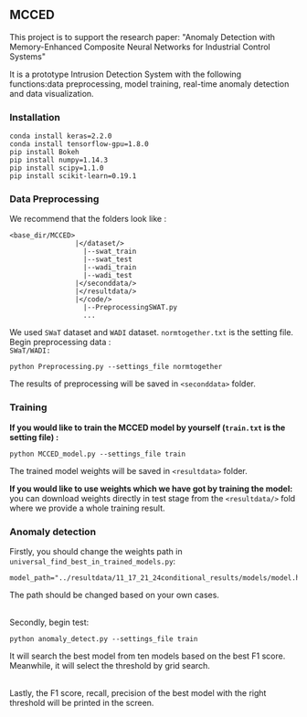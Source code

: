 ## MCCED

This project is to support the research paper: "Anomaly Detection with Memory-Enhanced Composite Neural Networks for Industrial Control Systems"

It is a prototype Intrusion Detection System with the following functions:data preprocessing, model training, real-time anomaly detection and data visualization.


### Installation
```
conda install keras=2.2.0
conda install tensorflow-gpu=1.8.0
pip install Bokeh
pip install numpy=1.14.3
pip install scipy=1.1.0
pip install scikit-learn=0.19.1
```
### Data Preprocessing


We recommend that the folders look like :
```
<base_dir/MCCED>
                |</dataset/>
                  |--swat_train
                  |--swat_test
                  |--wadi_train
                  |--wadi_test
                |</seconddata/>
                |</resultdata/>
                |</code/>
                  |--PreprocessingSWAT.py
                  ...

```
We used `SWaT` dataset and `WADI` dataset. `normtogether.txt` is the setting file. Begin preprocessing data :
<br>`SWaT/WADI:`
```
python Preprocessing.py --settings_file normtogether
```

The results of preprocessing will be saved in `<seconddata>` folder.


### Training
<b>If you would like to train the MCCED model by yourself (`train.txt` is the setting file) :</b>
```
python MCCED_model.py --settings_file train
```
The trained model weights will be saved in `<resultdata>` folder.

<b>If you would like to use weights which we have got by training the model:</b>
 <br>you can download weights directly in test stage from the `<resultdata/>` fold where we provide a whole training result.



 ### Anomaly detection
 Firstly, you should change the weights path in `universal_find_best_in_trained_models.py`:
 ```
 model_path="../resultdata/11_17_21_24conditional_results/models/model.h5"
 ```
 The path should be changed based on your own cases.

 <br>Secondly, begin test:
 ```
 python anomaly_detect.py --settings_file train
 ```
 It will search the best model from ten models based on the best F1 score. Meanwhile, it will select the threshold by grid search.

 <br>Lastly, the F1 score, recall, precision of the best model with the right threshold will be printed in the screen.


 










